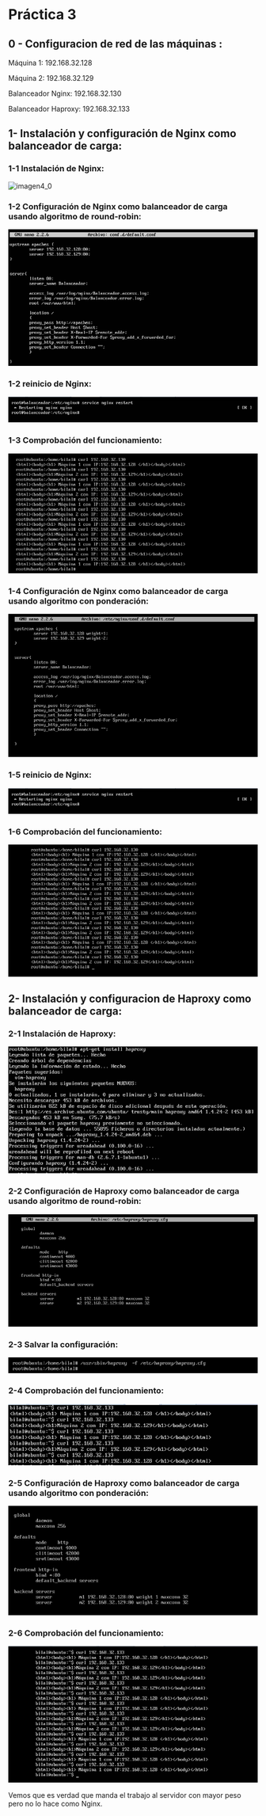 # Práctica 3
## 0 - Configuracion de red de las máquinas :
Máquina 1:  192.168.32.128

Máquina 2:  192.168.32.129

Balanceador Nginx: 192.168.32.130

Balanceador Haproxy: 192.168.32.133

## 1- Instalación y configuración de Nginx como balanceador de carga: 
### 1-1 Instalación de Nginx:

![imagen4_0]((https://github.com/bilalgr/swap1415/blob/master/practica3/Capture4_0.PNG))

### 1-2 Configuración de Nginx como balanceador de carga usando algoritmo de round-robin:

![imagen4_1](https://github.com/bilalgr/swap1415/blob/master/practica3/Capture4_1.PNG)


### 1-2 reinicio de Nginx:

![imagen4_2](https://github.com/bilalgr/swap1415/blob/master/practica3/Capture4_2.PNG)

### 1-3 Comprobación del funcionamiento:

![imagen4_3](https://github.com/bilalgr/swap1415/blob/master/practica3/Capture4_3.PNG)

### 1-4 Configuración de Nginx como balanceador de carga usando algoritmo con ponderación:

![imagen4_4](https://github.com/bilalgr/swap1415/blob/master/practica3/Capture4_4.PNG)

### 1-5 reinicio de Nginx:

![imagen4_2](https://github.com/bilalgr/swap1415/blob/master/practica3/Capture4_2.PNG)

### 1-6 Comprobación del funcionamiento:

![imagen4_6](https://github.com/bilalgr/swap1415/blob/master/practica3/Capture4_5.PNG)

## 2- Instalación y configuracion de Haproxy como balanceador de carga:

### 2-1 Instalación de Haproxy:

![imagen3_1](https://github.com/bilalgr/swap1415/blob/master/practica3/Capture3_1.PNG)

### 2-2 Configuración de Haproxy como balanceador de carga usando algoritmo de round-robin:

![imagen3_2](https://github.com/bilalgr/swap1415/blob/master/practica3/Capture3_2.PNG)

### 2-3 Salvar la configuración:

![imagen3_3](https://github.com/bilalgr/swap1415/blob/master/practica3/Capture3_3.PNG)

### 2-4 Comprobación del funcionamiento:

![imagen3_4](https://github.com/bilalgr/swap1415/blob/master/practica3/Capture3_4.PNG)

### 2-5 Configuración de Haproxy como balanceador de carga usando algoritmo con ponderación:

![imagen3_5](https://github.com/bilalgr/swap1415/blob/master/practica3/Capture3_5.PNG)

### 2-6 Comprobación del funcionamiento:

![imagen3_6](https://github.com/bilalgr/swap1415/blob/master/practica3/Capture3_6.PNG)

Vemos que es verdad que manda el trabajo al servidor con mayor peso pero no lo hace como Nginx.
